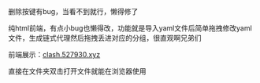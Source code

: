 删除按键有bug，当看不到就行，懒得修了

纯html前端，有点小bug也懒得改，功能就是导入yaml文件后简单拖拽修改yaml文件，生成链式代理然后拖拽丢进对应的分组，很直观啊兄弟们

前端展示：<a href="https://clash.527930.xyz">clash.527930.xyz</a>

直接在文件夹双击打开文件就能在浏览器使用
